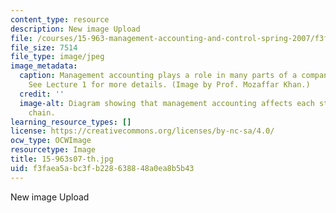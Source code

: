 ```yaml
---
content_type: resource
description: New image Upload
file: /courses/15-963-management-accounting-and-control-spring-2007/f3faea5abc3fb228638848a0ea8b5b43_15-963s07-th.jpg
file_size: 7514
file_type: image/jpeg
image_metadata:
  caption: Management accounting plays a role in many parts of a company's value chain.
    See Lecture 1 for more details. (Image by Prof. Mozaffar Khan.)
  credit: ''
  image-alt: Diagram showing that management accounting affects each step of a value
    chain.
learning_resource_types: []
license: https://creativecommons.org/licenses/by-nc-sa/4.0/
ocw_type: OCWImage
resourcetype: Image
title: 15-963s07-th.jpg
uid: f3faea5a-bc3f-b228-6388-48a0ea8b5b43
---
```

New image Upload